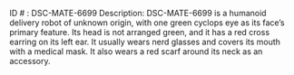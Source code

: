 ID # : DSC-MATE-6699
Description: DSC-MATE-6699 is a humanoid delivery robot of unknown origin, with one green cyclops eye as its face’s primary feature. Its head is not arranged green, and it has a red cross earring on its left ear. It usually wears nerd glasses and covers its mouth with a medical mask. It also wears a red scarf around its neck as an accessory.